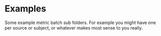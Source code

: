 # Examples

Some example metric batch sub folders. For example you might have one per source or subject, or whatever makes most sense to you really.
